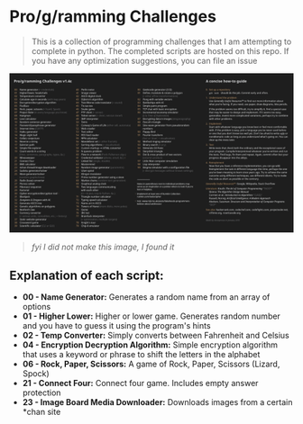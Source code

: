 # Pro/g/ramming Challenges
> This is a collection of programming challenges that I am attempting to complete in python. The completed scripts are hosted on this repo. If you have any optimization suggestions, you can file an issue

![](challenges.jpg)
>*fyi I did not make this image, I found it*

## Explanation of each script:
- **00 - Name Generator:** Generates a random name from an array of options
- **01 - Higher Lower:** Higher or lower game. Generates random number and you have to guess it using the program's hints
- **02 - Temp Converter:** Simply converts between Fahrenheit and Celsius
- **04 - Encryption Decryption Algorithm:** Simple encryption algorithm that uses a keyword or phrase to shift the letters in the alphabet
- **06 - Rock, Paper, Scissors:** A game of Rock, Paper, Scissors (Lizard, Spock)
- **21 - Connect Four:** Connect four game. Includes empty answer protection
- **23 - Image Board Media Downloader:** Downloads images from a certain \*chan site
